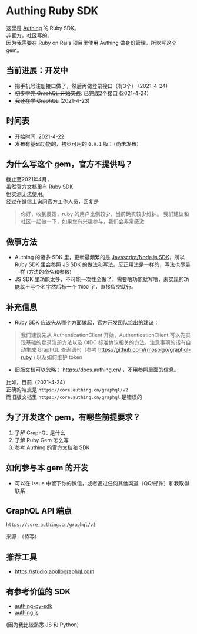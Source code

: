 # Authing Ruby SDK
这里是 [Authing](https://www.authing.cn/) 的 Ruby SDK。    
非官方，社区写的。     
因为我需要在 Ruby on Rails 项目里使用 Authing 做身份管理，所以写这个 gem。

## 当前进展：开发中
* 把手机号注册接口做了，然后再做登录接口（有3个） (2021-4-24)
* ~~初步学完 GraphQL 开始实践~~: 已完成2个接口 (2021-4-24)
* ~~我还在学 GraphQL~~ (2021-4-23)

## 时间表
* 开始时间: 2021-4-22
* 发布有基础功能的，初步可用的 `0.0.1` 版：（尚未发布）

## 为什么写这个 gem，官方不提供吗？
截止至2021年4月，   
虽然官方文档里有 [Ruby SDK](https://docs.authing.cn/v2/reference/sdk-for-ruby.html)  
但实测无法使用。  
经过在微信上询问官方工作人员，回复是

> 你好，收到反馈，ruby 的用户比例较少，当前确实较少维护。
我们建议和社区一起做一下，如果您有兴趣参与，我们会非常感激

## 做事方法
* Authing 的诸多 SDK 里，更新最频繁的是 [Javascript/Node.js SDK](https://github.com/authing/authing.js)，所以 Ruby SDK 里会参照 JS SDK 的做法和写法。反正用法是一样的，写法也尽量一样 (方法的命名和参数)
* JS SDK 里功能太多，不可能一次性全做了，需要啥功能就写啥，未实现的功能就不写个名字然后标一个 `TODO` 了，直接留空就行。

## 补充信息
* Ruby SDK 应该先从哪个方面做起，官方开发团队给出的建议： 

> 我们建议先从 AuthenticationClient 开始，AuthenticationClient 可以先实现基础的登录注册方法以及 OIDC 标准协议相关的方法。注意事项的话有自动生成 GraphQL 查询语句（参考 https://github.com/rmosolgo/graphql-ruby ) 以及如何维护 token

* 旧版文档可以忽略： https://docs.authing.cn/ ，不用参照里面的信息。   

比如，目前（2021-4-24）   
正确的端点是 `https://core.authing.cn/graphql/v2`    
而旧版文档里  `https://core.authing.cn/graphql` 是错误的     

## 为了开发这个 gem，有哪些前提要求？
1. 了解 GraphQL 是什么
2. 了解 Ruby Gem 怎么写
3. 参考 Authing 的官方文档和 SDK

## 如何参与本 gem 的开发
* 可以在 issue 中留下你的微信，或者通过任何其他渠道（QQ/邮件）和我取得联系

## GraphQL API 端点
```
https://core.authing.cn/graphql/v2
```
来源：（待写）

## 推荐工具
* https://studio.apollographql.com

## 有参考价值的 SDK
* [authing-py-sdk](https://github.com/Authing/authing-py-sdk)
* [authing.js](https://github.com/Authing/authing.js)

(因为我比较熟悉 JS 和 Python)  

